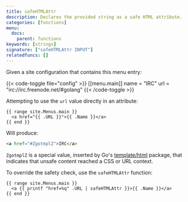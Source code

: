 ```yaml
---
title: safeHTMLAttr
description: Declares the provided string as a safe HTML attribute.
categories: [functions]
menu:
  docs:
    parent: functions
keywords: [strings]
signature: ["safeHTMLAttr INPUT"]
relatedfuncs: []
---
```


Given a site configuration that contains this menu entry:

{{< code-toggle file="config" >}}
[[menu.main]]
  name = "IRC"
  url = "irc://irc.freenode.net/#golang"
{{< /code-toggle >}}

Attempting to use the `url` value directly in an attribute:

```go-html-template
{{ range site.Menus.main }}
  <a href="{{ .URL }}">{{ .Name }}</a>
{{ end }}
``` 

Will produce:

```html
<a href="#ZgotmplZ">IRC</a>
```

`ZgotmplZ` is a special value, inserted by Go's [template/html] package, that indicates that unsafe content reached a CSS or URL context.

To override the safety check, use the `safeHTMLAttr` function:

```go-html-template
{{ range site.Menus.main }}
  <a {{ printf "href=%q" .URL | safeHTMLAttr }}>{{ .Name }}</a>
{{ end }}
``` 

[template/html]: https://pkg.go.dev/html/template
